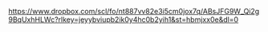 https://www.dropbox.com/scl/fo/nt887vv82e3i5cm0jox7q/ABsJFG9W_Qi2g9BqUxhHLWc?rlkey=jeyybviupb2ik0y4hc0b2yih1&st=hbmjxx0e&dl=0